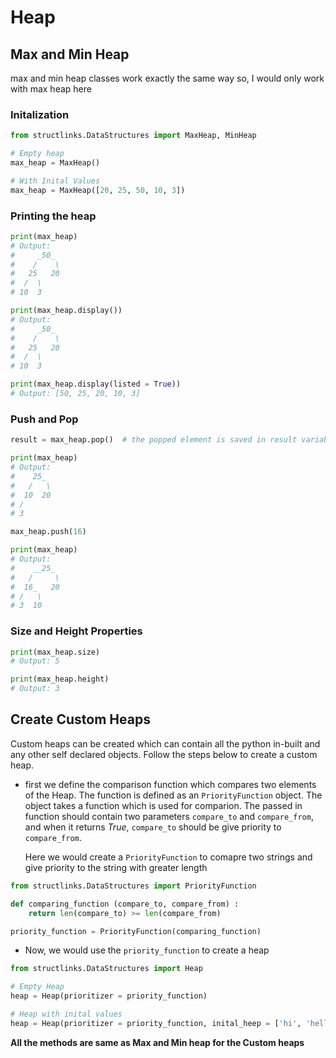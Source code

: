 # Heap

## Max and Min Heap

max and min heap classes work exactly the same way so, I would only work with max heap here

### Initalization

```python
from structlinks.DataStructures import MaxHeap, MinHeap

# Empty heap
max_heap = MaxHeap()

# With Inital Values
max_heap = MaxHeap([20, 25, 50, 10, 3])
```

### Printing the heap

```python
print(max_heap)
# Output:
#     _50_
#    /    \
#   25   20
#  /  \
# 10  3

print(max_heap.display())
# Output:
#     _50_
#    /    \
#   25   20
#  /  \
# 10  3

print(max_heap.display(listed = True))
# Output: [50, 25, 20, 10, 3]
```

### Push and Pop

```python
result = max_heap.pop()  # the popped element is saved in result variable

print(max_heap)
# Output:
#    25_
#   /   \
#  10  20
# /
# 3

max_heap.push(16)

print(max_heap)
# Output:
#    __25_
#   /     \
#  16_   20
# /   \
# 3  10
```

### Size and Height Properties

```python
print(max_heap.size)
# Output: 5

print(max_heap.height)
# Output: 3
```

## Create Custom Heaps

Custom heaps can be created which can contain all the python in-built and any other self declared objects. Follow
the steps below to create a custom heap.

-   first we define the comparison function which compares two elements of the Heap. The function is
    defined as an `PriorityFunction` object. The object takes a function which is used for comparion.
    The passed in function should contain two parameters `compare_to` and `compare_from`, and when it returns
    _True_, `compare_to` should be give priority to `compare_from`.

    Here we would create a `PriorityFunction` to comapre two strings and give priority to the string with
    greater length

```python
from structlinks.DataStructures import PriorityFunction

def comparing_function (compare_to, compare_from) :
    return len(compare_to) >= len(compare_from)

priority_function = PriorityFunction(comparing_function)
```

-   Now, we would use the `priority_function` to create a heap

```python
from structlinks.DataStructures import Heap

# Empty Heap
heap = Heap(prioritizer = priority_function)

# Heap with inital values
heap = Heap(prioritizer = priority_function, inital_heep = ['hi', 'hello', 'bye'])
```

**All the methods are same as Max and Min heap for the Custom heaps**
